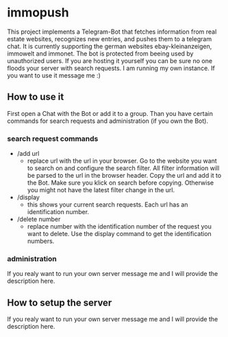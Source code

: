 # immopush
This project implements a Telegram-Bot that fetches information from real estate websites, recognizes new entries, and pushes them to a telegram chat. 
It is currently supporting the german websites ebay-kleinanzeigen, immowelt and immonet. The bot is protected from beeing used by unauthorized users. 
If you are hosting it yourself you can be sure no one floods your server with search requests. I am running my own instance. If you want to use it message me :)

## How to use it
First open a Chat with the Bot or add it to a group. Than you have certain commands for search requests and administration (if you own the Bot).
### search request commands
- /add url 
  - replace url with the url in your browser. Go to the website you want to search on and configure the search filter. All filter information will be parsed to the url in the browser header. Copy the url and add it to the Bot. Make sure you klick on search before copying. Otherwise you might not have the latest filter change in the url.
- /display
  - this shows your current search requests. Each url has an identification number.
- /delete number
  - replace number with the identification number of the request you want to delete. Use the display command to get the identification numbers.

### administration
If you realy want to run your own server message me and I will provide the description here. 

## How to setup the server
If you realy want to run your own server message me and I will provide the description here.
